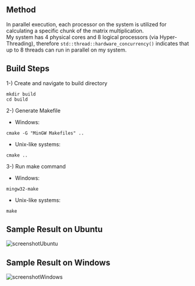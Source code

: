 ## Method    
In parallel execution, each processor on the system is utilized for calculating a specific chunk of the matrix multiplication.      
My system has 4 physical cores and 8 logical processors (via Hyper-Threading), therefore ```std::thread::hardware_concurrency()``` indicates that up to 8 threads can run in parallel on my system.       

## Build Steps

1-) Create and navigate to build directory    
~~~
mkdir build    
cd build      
~~~
2-) Generate Makefile     
* Windows:
~~~ 
cmake -G "MinGW Makefiles" .. 
~~~  
* Unix-like systems:
~~~ 
cmake .. 
~~~ 
3-) Run make command  
* Windows:
~~~ 
mingw32-make 
~~~  
* Unix-like systems:
~~~ 
make 
~~~

## Sample Result on Ubuntu
![screenshotUbuntu](https://github.com/user-attachments/assets/236cf411-348a-4142-bdc1-98aecb352e89)

## Sample Result on Windows
![screenshotWindows](https://github.com/user-attachments/assets/5d1340e1-36fb-4467-9dd8-ac61e6b0b51c)
